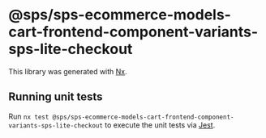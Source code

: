 # @sps/sps-ecommerce-models-cart-frontend-component-variants-sps-lite-checkout

This library was generated with [Nx](https://nx.dev).

## Running unit tests

Run `nx test @sps/sps-ecommerce-models-cart-frontend-component-variants-sps-lite-checkout` to execute the unit tests via [Jest](https://jestjs.io).
